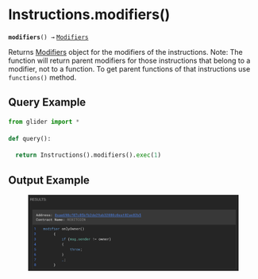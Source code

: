 # Instructions.modifiers()

**`modifiers`**`() →` [`Modifiers`](../callables/modifiers/)

Returns [Modifiers](../callables/modifiers/) object for the modifiers of the instructions. Note: The function will return parent modifiers for those instructions that belong to a modifier, not to a function. To get parent functions of that instructions use `functions()` method.

## Query Example

```python
from glider import *

def query():

  return Instructions().modifiers().exec(1)
```

## Output Example

<figure><img src="../../.gitbook/assets/image (257).png" alt=""><figcaption></figcaption></figure>
